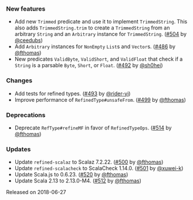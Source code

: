 ### New features

* Add new `Trimmed` predicate and use it to implement `TrimmedString`.
  This also adds `TrimmedString.trim` to create a `TrimmedString` from
  an arbitrary `String` and an `Arbitrary` instance for `TrimmedString`.
  ([#504][#504] by [@ceedubs][@ceedubs])
* Add `Arbitrary` instances for `NonEmpty` `List`s and `Vector`s.
  ([#486][#486] by [@fthomas][@fthomas])
* New predicates `ValidByte`, `ValidShort`, and `ValidFloat` that check
  if a `String` is a parsable `Byte`, `Short`, or `Float`.
  ([#492][#492] by [@sh0hei][@sh0hei])

### Changes

* Add tests for refined types.
  ([#493][#493] by [@rider-yi][@rider-yi])
* Improve performance of `RefinedType#unsafeFrom`.
  ([#499][#499] by [@fthomas][@fthomas])

### Deprecations

* Deprecate `RefType#refineMF` in favor of `RefinedTypeOps`.
  ([#514][#514] by [@fthomas][@fthomas])

### Updates

* Update `refined-scalaz` to Scalaz 7.2.22.
  ([#500][#500] by [@fthomas][@fthomas])
* Update `refined-scalacheck` to ScalaCheck 1.14.0.
  ([#501][#501] by [@xuwei-k][@xuwei-k])
* Update Scala.js to 0.6.23.
  ([#520][#520] by [@fthomas][@fthomas])
* Update Scala 2.13 to 2.13.0-M4.
  ([#512][#512] by [@fthomas][@fthomas])

[#486]: https://github.com/fthomas/refined/pull/486
[#492]: https://github.com/fthomas/refined/pull/492
[#493]: https://github.com/fthomas/refined/pull/493
[#499]: https://github.com/fthomas/refined/pull/499
[#500]: https://github.com/fthomas/refined/pull/500
[#501]: https://github.com/fthomas/refined/pull/501
[#504]: https://github.com/fthomas/refined/pull/504
[#512]: https://github.com/fthomas/refined/pull/512
[#514]: https://github.com/fthomas/refined/pull/514
[#520]: https://github.com/fthomas/refined/pull/520

[@ceedubs]: https://github.com/ceedubs
[@fthomas]: https://github.com/fthomas
[@rider-yi]: https://github.com/rider-yi
[@sh0hei]: https://github.com/sh0hei
[@xuwei-k]: https://github.com/xuwei-k

Released on 2018-06-27

